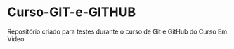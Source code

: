 # Curso-GIT-e-GITHUB
Repositório criado para testes durante o curso de Git e GitHub do Curso Em Vídeo.

